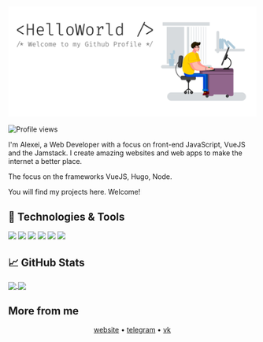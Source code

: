 [![Alex Soin - Web Developer](bg.png)](https://zencod.ru/)

![Profile views](https://gpvc.arturio.dev/alexsoin)

I'm Alexei, a Web Developer with a focus on front-end JavaScript, VueJS and the Jamstack. I create amazing websites and web apps to make the internet a better place.

The focus on the frameworks VueJS, Hugo, Node.

You will find my projects here. Welcome!

## 🔧 Technologies & Tools
![](https://img.shields.io/badge/OS-Linux-informational?style=flat&logo=linux&logoColor=white&color=2bbc8a)
![](https://img.shields.io/badge/Editor-IntelliJ_IDEA-informational?style=flat&logo=intellij-idea&logoColor=white&color=2bbc8a)
![](https://img.shields.io/badge/Code-JavaScript-informational?style=flat&logo=javascript&logoColor=white&color=2bbc8a)
![](https://img.shields.io/badge/Code-Vue-informational?style=flat&logo=vue.js&logoColor=white&color=2bbc8a)
![](https://img.shields.io/badge/Shell-Bash-informational?style=flat&logo=gnu-bash&logoColor=white&color=2bbc8a)
![](https://img.shields.io/badge/Tools-Docker-informational?style=flat&logo=docker&logoColor=white&color=2bbc8a)

## &#x1f4c8; GitHub Stats

<a href="https://github.com/alexsoin">
  <img align="center" src="https://github-readme-stats.vercel.app/api/top-langs/?username=alexsoin&hide=html&hide_border=true&theme=graywhite" />
</a>
<a href="https://github.com/alexsoin">
  <img align="center" src="https://github-readme-stats.vercel.app/api?username=alexsoin&show_icons=true&theme=graywhite&hide_border=true" />
</a>

## More from me

<p align="center">
  <a href="https://zencod.ru">website</a> •
  <a href="https://t.me/alexsoin">telegram</a> •
  <a href="https://vk.com/alexsoin">vk</a> 
</p>

